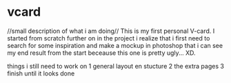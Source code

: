 # vcard
//small description of what i am doing//
This is my first personal V-card.
I started from scratch further on in the project i realize that i first need to search for some inspiration and make a mockup in photoshop that i can see my end result from the start beceause this one is pretty ugly... XD.

things i still need to work on
1 general layout en stucture
2 the extra pages 
3 finish until it looks done